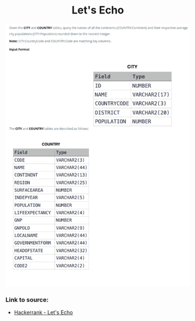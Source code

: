 <h1 align="center">Let's Echo</h1>

![alt text](https://github.com/matthew01lokiet/Github-repos-images/blob/main/Other/SQL/average_population_of_each_continent.png)

### Link to source: 
- <a href="https://www.hackerrank.com/challenges/bash-tutorials-lets-echo/problem">Hackerrank - Let's Echo</a>

